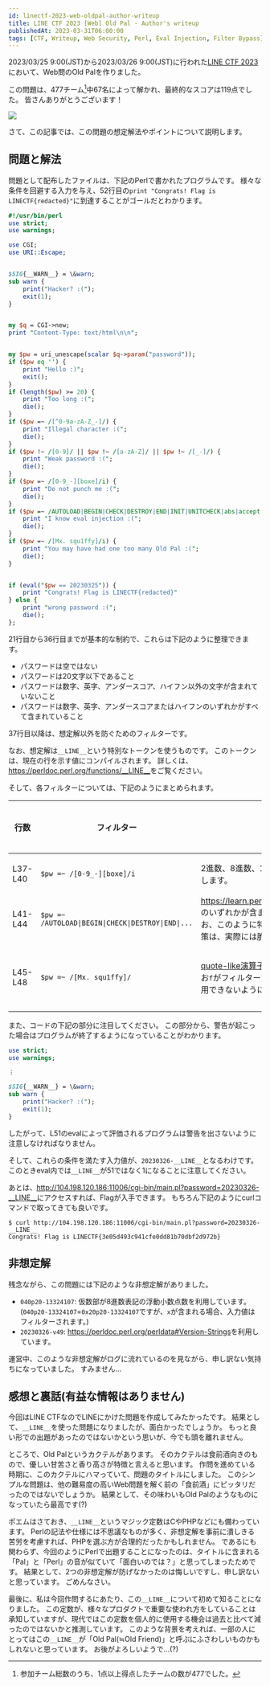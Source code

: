 ```yaml
---
id: linectf-2023-web-oldpal-author-writeup
title: LINE CTF 2023 [Web] Old Pal - Author's writeup
publishedAt: 2023-03-31T06:00:00
tags: [CTF, Writeup, Web Security, Perl, Eval Injection, Filter Bypass]
---
```

2023/03/25 9:00(JST)から2023/03/26 9:00(JST)に行われた[LINE CTF 2023](https://ctftime.org/event/1716)において、Web問のOld Palを作りました。

この問題は、477チーム[^1]中67名によって解かれ、最終的なスコアは119点でした。
皆さんありがとうございます！

![](img/linectf-2023-web-oldpal-author-writeup/ctfd-sc.png)

さて、この記事では、この問題の想定解法やポイントについて説明します。

## 問題と解法

問題として配布したファイルは、下記のPerlで書かれたプログラムです。
様々な条件を回避する入力を与え、52行目の`print "Congrats! Flag is LINECTF{redacted}"`に到達することがゴールだとわかります。

```perl
#!/usr/bin/perl
use strict;
use warnings;

use CGI;
use URI::Escape;


$SIG{__WARN__} = \&warn;
sub warn {
    print("Hacker? :(");
    exit(1);
}


my $q = CGI->new;
print "Content-Type: text/html\n\n";


my $pw = uri_unescape(scalar $q->param("password"));
if ($pw eq '') {
    print "Hello :)";
    exit();
}
if (length($pw) >= 20) {
    print "Too long :(";
    die();
}
if ($pw =~ /[^0-9a-zA-Z_-]/) {
    print "Illegal character :(";
    die();
}
if ($pw !~ /[0-9]/ || $pw !~ /[a-zA-Z]/ || $pw !~ /[_-]/) {
    print "Weak password :(";
    die();
}
if ($pw =~ /[0-9_-][boxe]/i) {
    print "Do not punch me :(";
    die();
}
if ($pw =~ /AUTOLOAD|BEGIN|CHECK|DESTROY|END|INIT|UNITCHECK|abs|accept|alarm|atan2|bind|binmode|bless|break|caller|chdir|chmod|chomp|chop|chown|chr|chroot|close|closedir|connect|cos|crypt|dbmclose|dbmopen|defined|delete|die|dump|each|endgrent|endhostent|endnetent|endprotoent|endpwent|endservent|eof|eval|exec|exists|exit|fcntl|fileno|flock|fork|format|formline|getc|getgrent|getgrgid|getgrnam|gethostbyaddr|gethostbyname|gethostent|getlogin|getnetbyaddr|getnetbyname|getnetent|getpeername|getpgrp|getppid|getpriority|getprotobyname|getprotobynumber|getprotoent|getpwent|getpwnam|getpwuid|getservbyname|getservbyport|getservent|getsockname|getsockopt|glob|gmtime|goto|grep|hex|index|int|ioctl|join|keys|kill|last|lc|lcfirst|length|link|listen|local|localtime|log|lstat|map|mkdir|msgctl|msgget|msgrcv|msgsnd|my|next|not|oct|open|opendir|ord|our|pack|pipe|pop|pos|print|printf|prototype|push|quotemeta|rand|read|readdir|readline|readlink|readpipe|recv|redo|ref|rename|require|reset|return|reverse|rewinddir|rindex|rmdir|say|scalar|seek|seekdir|select|semctl|semget|semop|send|setgrent|sethostent|setnetent|setpgrp|setpriority|setprotoent|setpwent|setservent|setsockopt|shift|shmctl|shmget|shmread|shmwrite|shutdown|sin|sleep|socket|socketpair|sort|splice|split|sprintf|sqrt|srand|stat|state|study|substr|symlink|syscall|sysopen|sysread|sysseek|system|syswrite|tell|telldir|tie|tied|time|times|truncate|uc|ucfirst|umask|undef|unlink|unpack|unshift|untie|use|utime|values|vec|wait|waitpid|wantarray|warn|write/) {
    print "I know eval injection :(";
    die();
}
if ($pw =~ /[Mx. squ1ffy]/i) {
    print "You may have had one too many Old Pal :(";
    die();
}


if (eval("$pw == 20230325")) {
    print "Congrats! Flag is LINECTF{redacted}"
} else {
    print "wrong password :(";
    die();
};
```

21行目から36行目までが基本的な制約で、これらは下記のように整理できます。

- パスワードは空ではない
- パスワードは20文字以下であること
- パスワードは数字、英字、アンダースコア、ハイフン以外の文字が含まれていないこと
- パスワードは数字、英字、アンダースコアまたはハイフンのいずれかがすべて含まれていること

37行目以降は、想定解以外を防ぐためのフィルターです。

なお、想定解は`__LINE__`という特別なトークンを使うものです。
このトークンは、現在の行を示す値にコンパイルされます。
詳しくは、<https://perldoc.perl.org/functions/__LINE__>をご覧ください。

そして、各フィルターについては、下記のようにまとめられます。

|行数|フィルター|説明|フィルターされる文字列の例|
|-|-|-|-|
|L37-L40|`$pw =~ /[0-9_-][boxe]/i`|2進数、8進数、16進数、指数を使うものをフィルターします。|`20230326-0x1`, `20230326-0b1`など|
|L41-L44|`$pw =~ /AUTOLOAD\|BEGIN\|CHECK\|DESTROY\|END\|...`|<https://learn.perl.org/docs/keywords.html#functions>のいずれかが含まれる入力をフィルターします。なお、このように特定の関数だけを防ぐEval Injection対策は、実際には脆弱性に繋がりやすいです。|`20230325-caller`, `20230325-wantarray`など|
|L45-L48|`$pw =~ /[Mx. squ1ffy]/`|[quote-like演算子](https://perldoc.perl.org/perlop#Quote-and-Quote-like-Operators)を含む入力をフィルターします。なお`f`がフィルター対象とされているのは、`__FILE__`を使用できないようにするためです。|`20230325-q--`, `20230325-y---`, `20230325-__FILE__`など|

また、コードの下記の部分に注目してください。
この部分から、警告が起こった場合はプログラムが終了するようになっていることがわかります。

```perl
use strict;
use warnings;

︙

$SIG{__WARN__} = \&warn;
sub warn {
    print("Hacker? :(");
    exit(1);
}
```

したがって、L51のevalによって評価されるプログラムは警告を出さないように注意しなければなりません。

そして、これらの条件を満たす入力値が、`20230326-__LINE__`となるわけです。
このときeval内では`__LINE__`が51ではなく1になることに注意してください。

あとは、<http://104.198.120.186:11006/cgi-bin/main.pl?password=20230326-__LINE__>にアクセスすれば、Flagが入手できます。
もちろん下記のようにcurlコマンドで取ってきても良いです。

```shell-session
$ curl http://104.198.120.186:11006/cgi-bin/main.pl?password=20230326-__LINE__ 
Congrats! Flag is LINECTF{3e05d493c941cfe0dd81b70dbf2d972b}
```


## 非想定解

残念ながら、この問題には下記のような非想定解がありました。

- `040p20-13324107`: 仮数部が8進数表記の浮動小数点数を利用しています。(`040p20-13324107`=`0x20p20-13324107`ですが、`x`が含まれる場合、入力値はフィルターされます。)
- `20230326-v49`: <https://perldoc.perl.org/perldata#Version-Strings>を利用しています。

運営中、このような非想定解がログに流れているのを見ながら、申し訳ない気持ちになっていました。
すみません...


## 感想と裏話(有益な情報はありません)

今回はLINE CTFなのでLINEにかけた問題を作成してみたかったです。
結果として、`__LINE__`を使った問題になりましたが、面白かったでしょうか。
もっと良い形での出題があったのではないかという思いが、今でも頭を離れません。

ところで、Old Palというカクテルがあります。
そのカクテルは食前酒向きのもので、優しい甘苦さと香り高さが特徴と言えると思います。
作問を進めている時期に、このカクテルにハマっていて、問題のタイトルにしました。
このシンプルな問題は、他の難易度の高いWeb問題を解く前の「食前酒」にピッタリだったのではないでしょうか。
結果として、その味わいもOld Palのようなものになっていたら最高です(?)

ポエムはさておき、`__LINE__`というマジック定数はCやPHPなどにも備わっています。
Perlの記法や仕様には不思議なものが多く、非想定解を事前に潰しきる苦労を考慮すれば、PHPを選ぶ方が合理的だったかもしれません。
であるにも関わらず、今回のようにPerlで出題することになったのは、タイトルに含まれる「Pal」と「Perl」の音が似ていて「面白いのでは？」と思ってしまったためです。
結果として、2つの非想定解が防げなかったのは悔しいですし、申し訳ないと思っています。
ごめんなさい。

最後に、私は今回作問するにあたり、この`__LINE__`について初めて知ることになりました。
この定数が、様々なプロダクトで重要な使われ方をしていることは承知していますが、現代ではこの定数を個人的に使用する機会は過去と比べて減ったのではないかと推測しています。
このような背景を考えれば、一部の人にとってはこの`__LINE__`が「Old Pal(≒Old Friend)」と呼ぶにふさわしいものかもしれないと思っています。
お後がよろしいようで...(?)

[^1]: 参加チーム総数のうち、1点以上得点したチームの数が477でした。